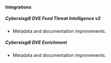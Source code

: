 
#### Integrations

##### Cybersixgill DVE Feed Threat Intelligence v2

- Metadata and documentation improvements.
##### Cybersixgill DVE Enrichment

- Metadata and documentation improvements.
